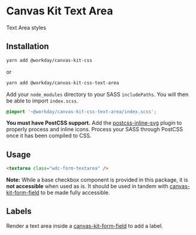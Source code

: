 # Canvas Kit Text Area

Text Area styles

## Installation

```sh
yarn add @workday/canvas-kit-css
```

or

```sh
yarn add @workday/canvas-kit-css-text-area
```

Add your `node_modules` directory to your SASS `includePaths`. You will then be able to import
`index.scss`.

```scss
@import '~@workday/canvas-kit-css-text-area/index.scss';
```

**You must have PostCSS support.** Add the
[postcss-inline-svg](https://github.com/TrySound/postcss-inline-svg) plugin to properly process and
inline icons. Process your SASS through PostCSS once it has been compiled to CSS.

## Usage

```html
<textarea class="wdc-form-textarea" />
```

**Note:** While a base checkbox component is provided in this package, it is **not accessible** when
used as is. It should be used in tandem with [canvas-kit-form-field](../../form-field/css) to be
made fully accessible.

## Labels

Render a text area inside a [canvas-kit-form-field](../../form-field/css) to add a label.
